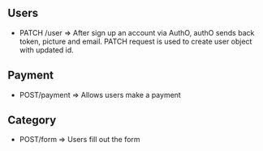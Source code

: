 ## Users
* PATCH /user => After sign up an account via AuthO, authO sends back token, picture and email. PATCH request is used to create user object with updated id.

## Payment
* POST/payment => Allows users make a payment

## Category
* POST/form => Users fill out the form

